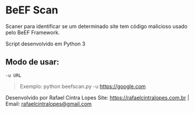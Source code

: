 # BeEF Scan

Scaner para identificar se um determinado site tem código malicioso usado pelo BeEF Framework. 

Script desenvolvido em Python 3

                                                                      

## Modo de usar: 
    -u URL

> Exemplo: python beefscan.py -u https://google.com




Desenvolvido por Rafael Cintra Lopes
Site: https://rafaelcintralopes.com.br  |  Email: rafaelcintralopes@gmail.com
